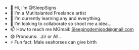 - 👋 Hi, I’m @SleepSigns 
- 👀 I’m a Mutlitalanted Freelance artist
- 🌱 I’m currently learning any and everything.
- 💞️ I’m looking to collaborate so shoot me a idea...
- 📫 How to reach me MGmail: Sleepingdemigod@gmail.com
- 😄 Pronouns: ..zir or All..
- ⚡ Fun fact: Male seahorses can give birth

<!---
SleepSigns/SleepSigns is a ✨ special ✨ repository because its `README.md` (this file) appears on your GitHub profile.
You can click the Preview link to take a look at your changes.
--->
